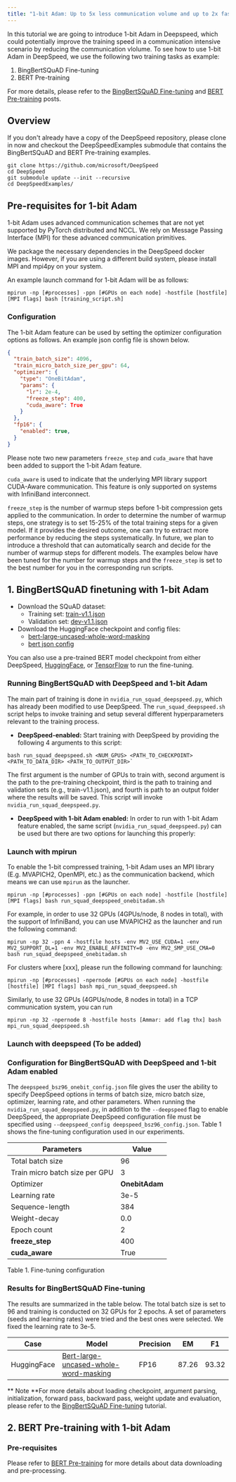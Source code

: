 ```yaml
---
title: "1-bit Adam: Up to 5x less communication volume and up to 2x faster training"
---
```


In this tutorial we are going to introduce 1-bit Adam in Deepspeed, which could potentially improve the training speed in a communication intensive scenario by reducing the communication vlolume. To see how to use 1-bit Adam in DeepSpeed, we use the following two training tasks as example:  

1. BingBertSQuAD Fine-tuning
2. BERT Pre-training

For more details, please refer to the [BingBertSQuAD Fine-tuning](https://www.deepspeed.ai/tutorials/bert-finetuning/) and [BERT Pre-training](https://www.deepspeed.ai/tutorials/bert-pretraining/) posts.

## Overview

If you don't already have a copy of the DeepSpeed repository, please clone in
now and checkout the DeepSpeedExamples submodule that contains the BingBertSQuAD and BERT Pre-training examples.

```shell
git clone https://github.com/microsoft/DeepSpeed
cd DeepSpeed
git submodule update --init --recursive
cd DeepSpeedExamples/
```
## Pre-requisites for 1-bit Adam

1-bit Adam uses advanced communication schemes that are not yet supported by PyTorch distributed and NCCL. We rely on Message Passing Interface (MPI) for these advanced communication primitives.

We package the necessary dependencies in the DeepSpeed docker images. However, if you are using a different build system, please install MPI and mpi4py on your system.

An example launch command for 1-bit Adam will be as follows:

```shell
mpirun -np [#processes] -ppn [#GPUs on each node] -hostfile [hostfile] [MPI flags] bash [training_script.sh]
```

### Configuration
The 1-bit Adam feature can be used by setting the optimizer configuration options as follows. An example json config file is shown below.

```json
{
  "train_batch_size": 4096,
  "train_micro_batch_size_per_gpu": 64,
  "optimizer": {
    "type": "OneBitAdam",
    "params": {
      "lr": 2e-4,
      "freeze_step": 400,
      "cuda_aware": True
    }
  },
  "fp16": {
    "enabled": true,
  }
}
```
Please note two new parameters `freeze_step` and `cuda_aware` that have been added to support the 1-bit Adam feature. 

`cuda_aware` is used to indicate that the underlying MPI library support CUDA-Aware communication. 
This feature is only supported on systems with InfiniBand interconnect.

`freeze_step` is the number of warmup steps before 1-bit compression gets applied to the communication. In order to determine the number of warmup steps, one strategy is to set 15-25% of the total training steps for a given model. If it provides the desired outcome, one can try to extract more performance by reducing the steps systematically. In future, we plan to introduce a threshold that can automatically search and decide for the number of warmup steps for different models. The examples below have been tuned for the number for warmup steps and the `freeze_step` is set to the best number for you in the corresponding run scripts.

## 1. BingBertSQuAD finetuning with 1-bit Adam

* Download the SQuAD dataset:
  * Training set: [train-v1.1.json](https://rajpurkar.github.io/SQuAD-explorer/dataset/train-v1.1.json)
  * Validation set: [dev-v1.1.json](https://rajpurkar.github.io/SQuAD-explorer/dataset/dev-v1.1.json)
* Download the HuggingFace checkpoint and config files:
  * [bert-large-uncased-whole-word-masking](https://s3.amazonaws.com/models.huggingface.co/bert/bert-large-uncased-whole-word-masking-pytorch_model.bin)
  * [bert json config](https://s3.amazonaws.com/models.huggingface.co/bert/bert-large-uncased-whole-word-masking-config.json)
  
You can also use a pre-trained BERT model checkpoint from either DeepSpeed, [HuggingFace](https://github.com/huggingface/transformers), or [TensorFlow](https://github.com/google-research/bert#pre-trained-models) to run the fine-tuning. 

### Running BingBertSQuAD with DeepSpeed and 1-bit Adam

The main part of training is done in `nvidia_run_squad_deepspeed.py`, which has
already been modified to use DeepSpeed. The `run_squad_deepspeed.sh` script
helps to invoke training and setup several different hyperparameters relevant
to the training process.

- **DeepSpeed-enabled:** Start training with DeepSpeed by providing the following 4 arguments to this script: 

```shell
bash run_squad_deepspeed.sh <NUM_GPUS> <PATH_TO_CHECKPOINT> <PATH_TO_DATA_DIR> <PATH_TO_OUTPUT_DIR>` 
```

The first argument is the number of GPUs to train with, second argument is the path to the pre-training checkpoint, third is the path to training and validation sets (e.g., train-v1.1.json), and fourth is path to an output folder where the results will be saved. This script will invoke `nvidia_run_squad_deepspeed.py`.

- **DeepSpeed with 1-bit Adam enabled:** In order to run with 1-bit Adam feature enabled, the same script (`nvidia_run_squad_deepspeed.py`) can be used but there are two options for launching this properly:

### Launch with mpirun
To enable the 1-bit compressed training, 1-bit Adam uses an MPI library (E.g. MVAPICH2, OpenMPI, etc.) as the communication backend, which means we can use `mpirun` as the launcher. 

```shell
mpirun -np [#processes] -ppn [#GPUs on each node] -hostfile [hostfile] [MPI flags] bash run_squad_deepspeed_onebitadam.sh
```
For example, in order to use 32 GPUs (4GPUs/node, 8 nodes in total), with the support of InfiniBand, you can use MVAPICH2 as the launcher and run the following command:
```shell
mpirun -np 32 -ppn 4 -hostfile hosts -env MV2_USE_CUDA=1 -env MV2_SUPPORT_DL=1 -env MV2_ENABLE_AFFINITY=0 -env MV2_SMP_USE_CMA=0 bash run_squad_deepspeed_onebitadam.sh
```
For clusters where [xxx], please run the following command for launching:
```shell
mpirun -np [#processes] -npernode [#GPUs on each node] -hostfile [hostfile] [MPI flags] bash mpi_run_squad_deepspeed.sh
```
Similarly, to use 32 GPUs (4GPUs/node, 8 nodes in total) in a TCP communication system, you can run
 ```shell
mpirun -np 32 -npernode 8 -hostfile hosts [Ammar: add flag thx] bash mpi_run_squad_deepspeed.sh
```

### Launch with deepspeed (To be added)


### Configuration for BingBertSQuAD with DeepSpeed and 1-bit Adam enabled

The `deepspeed_bsz96_onebit_config.json` file gives the user the ability to specify DeepSpeed
options in terms of batch size, micro batch size, optimizer, learning rate, and other parameters.
When running the `nvidia_run_squad_deepspeed.py`, in addition to the
`--deepspeed` flag to enable DeepSpeed, the appropriate DeepSpeed configuration
file must be specified using `--deepspeed_config
deepspeed_bsz96_config.json`. Table 1 shows the fine-tuning configuration
used in our experiments.

| Parameters                     | Value |
| ------------------------------ | ----- |
| Total batch size               | 96    |
| Train micro batch size per GPU | 3     |
| Optimizer                      | **OnebitAdam**  |
| Learning rate                  | 3e-5  |
| Sequence-length                | 384   |
| Weight-decay                   | 0.0   |
| Epoch count                    | 2     |
| **freeze_step**                | 400     |
| **cuda_aware**                    | True     |
Table 1. Fine-tuning configuration

### Results for BingBertSQuAD Fine-tuning

The results are summarized in the table below. The total batch size is set to 96 and training is conducted
on 32 GPUs for 2 epochs. A set of parameters (seeds and learning rates) were tried and the best ones were selected. 
We fixed the learning rate to 3e-5.

| Case        | Model                                 | Precision | EM    | F1    |
| ----------- | ------------------------------------- | --------- | ----- | ----- |
| HuggingFace | [Bert-large-uncased-whole-word-masking](https://s3.amazonaws.com/models.huggingface.co/bert/bert-large-uncased-whole-word-masking-pytorch_model.bin) | FP16      | 87.26 | 93.32 |

** Note **For more details about loading checkpoint, argument parsing, initialization, forward pass, backward pass, weight update and evaluation, please refer to the [BingBertSQuAD Fine-tuning](https://www.deepspeed.ai/tutorials/bert-finetuning/) tutorial. 


## 2. BERT Pre-training with 1-bit Adam

### Pre-requisites
Please refer to [BERT Pre-training](/tutorials/bert-pretraining/) for more details about data downloading and pre-processing.



